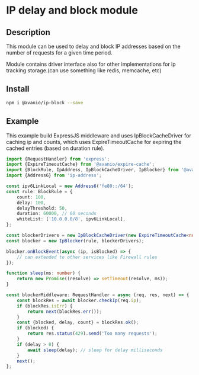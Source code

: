 # IP delay and block module

## Description

This module can be used to delay and block IP addresses based on the number of requests for a given time period.

Module contains driver interface also for other implementations for ip tracking storage.(can use something like redis, memcache, etc)

## Install

```bash
npm i @avanio/ip-block --save
```

## Example

This example build ExpressJS middleware and uses IpBlockCacheDriver for caching ip and counts, which uses ExpireTimeoutCache for expiring the cached entries (based on duration rule).

```typescript
import {RequestHandler} from 'express';
import {ExpireTimeoutCache} from '@avanio/expire-cache';
import {BlockRule, IpAddress, IpBlockCacheDriver, IpBlocker} from '@avanio/ip-block';
import {Address6} from 'ip-address';

const ipv6LinkLocal = new Address6('fe80::/64');
const rule: BlockRule = {
	count: 100,
	delay: 100,
	delayThreshold: 50,
	duration: 60000, // 60 seconds
	whiteList: ['10.0.0.0/8', ipv6LinkLocal],
};

const blockerDrivers = new IpBlockCacheDriver(new ExpireTimeoutCache<number, IpAddress>());
const blocker = new IpBlocker(rule, blockerDrivers);

blocker.onBlockEvent(async (ip, isBlocked) => {
	// can extended to other services like Firewall rules
});

function sleep(ms: number) {
	return new Promise((resolve) => setTimeout(resolve, ms));
}

const blockerMiddleware: RequestHandler = async (req, res, next) => {
	const blockRes = await blocker.checkIp(req.ip);
	if (blockRes.isErr) {
		return next(blockRes.err());
	}
	const {blocked, delay, count} = blockRes.ok();
	if (blocked) {
		return res.status(429).send('Too many requests');
	}
	if (delay > 0) {
		await sleep(delay); // sleep for delay milliseconds
	}
	next();
};
````
